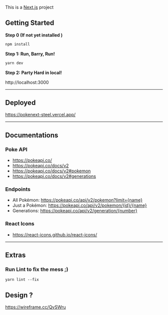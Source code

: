 This is a [Next.js](https://nextjs.org/) project

## Getting Started

**Step 0 (If not yet installed )**

```bash
npm install
```

**Step 1: Run, Barry, Run!**

```bash
yarn dev
```

**Step 2: Party Hard in local!**

http://localhost:3000

---

## Deployed
https://pokenext-steel.vercel.app/

---

## Documentations

### Poke API 
- https://pokeapi.co/
- https://pokeapi.co/docs/v2
- https://pokeapi.co/docs/v2#pokemon
- https://pokeapi.co/docs/v2#generations

### Endpoints 
- All Pokémon: https://pokeapi.co/api/v2/pokemon?limit={name}
- Just a Pokémon: https://pokeapi.co/api/v2/pokemon/{id}/{name}
- Generations: https://pokeapi.co/api/v2/generation/{number}

### React Icons
- https://react-icons.github.io/react-icons/ 

---

## Extras

### Run Lint to fix the mess ;) 
```
yarn lint --fix
```

## Design ?
https://wireframe.cc/QvSWru
